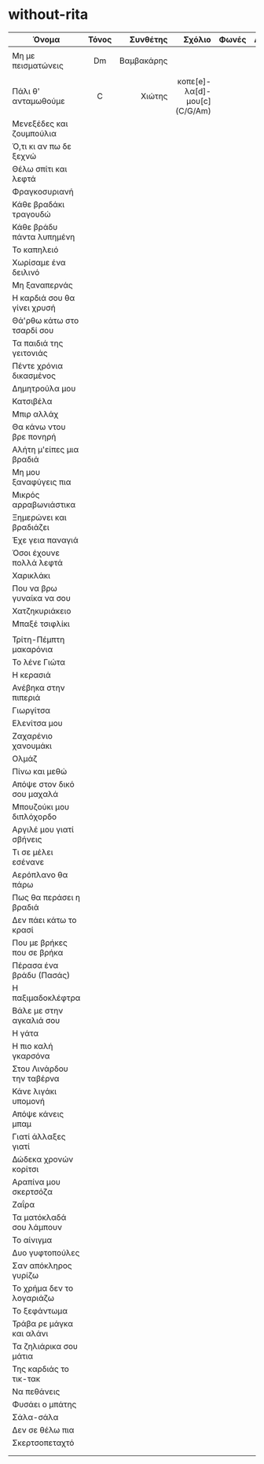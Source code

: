 # without-rita


| Όνομα                 | Τόνος           | Συνθέτης | Σχόλιο | Φωνές | Αριθμός | Ρυθμός |
| -------------         |:-------------:| -----:| -----:|-----:|-----:|-----:|
|             | |  |||
| Μη με πεισματώνεις        | Dm | Βαμβακάρης   |     || | |
|             | |  ||| | |
| Πάλι θ' ανταμωθούμε       | C  | Χιώτης       | κοπε[e]-λα[d]-μου[c] (C/G/Am)     |  | 1 | Ζεϊμπέκικο |
| Μενεξέδες και ζουμπούλια  |    |              |                                   |  |   |            |
| Ό,τι κι αν πω δε ξεχνώ    |    |              |                                   |  |   |            |
| Θέλω σπίτι και λεφτά      |    |              |                                   |  |   |            |
| Φραγκοσυριανή             |    |              |                                   |  |   |            |
| Κάθε βραδάκι τραγουδώ     |    |              |                                   |  |   |            |
| Κάθε βράδυ πάντα λυπημένη |    |              |                                   |  |   |            |
| Το καπηλειό               |    |              |                                   |  |   |            |
| Χωρίσαμε ένα δειλινό      |    |              |                                   |  |   |            |
| Μη ξαναπερνάς             |    |              |                                   |  |   |            |
| Η καρδιά σου θα γίνει χρυσή   |     |              |                                   |  |   |            |
| Θά'ρθω κάτω στο τσαρδί σου|    |              |                                   |  |   |            |
| Τα παιδιά της γειτονιάς   |    |              |                                   |  |   |            |
| Πέντε χρόνια δικασμένος   |    |              |                                   |  |   |            |
| Δημητρούλα μου            |    |              |                                   |  |   |            |
| Κατσιβέλα                 |    |              |                                   |  |   |            |
| Μπιρ αλλάχ                |    |              |                                   |  |   |            |
| Θα κάνω ντου βρε πονηρή   |    |              |                                   |  |   |            |
| Αλήτη μ'είπες μια βραδιά  |    |              |                                   |  |   |            |
| Μη μου ξαναφύγεις πια     |    |              |                                   |  |   |            |
| Μικρός αρραβωνιάστικα     |    |              |                                   |  |   |            |
| Ξημερώνει και βραδιάζει   |    |              |                                   |  |   |            |
| Έχε γεια παναγιά          |    |              |                                   |  |   |            |
| Όσοι έχουνε πολλά λεφτά   |    |              |                                   |  |   |            |
| Χαρικλάκι                 |    |              |                                   |  |   |            |
| Που να βρω γυναίκα να σου |    |              |                                   |  |   |            |
| Χατζηκυριάκειο            |    |              |                                   |  |   |            |
| Μπαξέ τσιφλίκι            |    |              |                                   |  |   |            |
|             | |  ||| | |
| Τρίτη-Πέμπτη μακαρόνια    |    |              |                                   |  |   |            |
| Το λένε Γιώτα             |    |              |                                   |  |   |            |
| Η κερασιά                 |    |              |                                   |  |   |            |
| Ανέβηκα στην πιπεριά      |    |              |                                   |  |   |            |
| Γιωργίτσα                 |    |              |                                   |  |   |            |
| Ελενίτσα μου              |    |              |                                   |  |   |            |
| Ζαχαρένιο χανουμάκι       |    |              |                                   |  |   |            |
| Ολμάζ                     |    |              |                                   |  |   |            |
| Πίνω και μεθώ             |    |              |                                   |  |   |            |
| Απόψε στον δικό σου μαχαλά|    |              |                                   |  |   |            |
| Μπουζούκι μου διπλόχορδο  |    |              |                                   |  |   |            |
| Αργιλέ μου γιατί σβήνεις  |    |              |                                   |  |   |            |
| Τι σε μέλει εσένανε       |    |              |                                   |  |   |            |
| Αερόπλανο θα πάρω         |    |              |                                   |  |   |            |
| Πως θα περάσει η βραδιά   |    |              |                                   |  |   |            |
| Δεν πάει κάτω το κρασί    |    |              |                                   |  |   |            |
| Που με βρήκες που σε βρήκα|    |              |                                   |  |   |            |
| Πέρασα ένα βράδυ (Πασάς)  |    |              |                                   |  |   |            |
| Η παξιμαδοκλέφτρα         |    |              |                                   |  |   |            |
| Βάλε με στην αγκαλιά σου  |    |              |                                   |  |   |            |
| Η γάτα                    |    |              |                                   |  |   |            |
| Η πιο καλή γκαρσόνα       |    |              |                                   |  |   |            |
| Στου Λινάρδου την ταβέρνα |    |              |                                   |  |   |            |
| Κάνε λιγάκι υπομονή       |    |              |                                   |  |   |            |
| Απόψε κάνεις μπαμ         |    |              |                                   |  |   |            |
| Γιατί άλλαξες γιατί       |    |              |                                   |  |   |            |
| Δώδεκα χρονών κορίτσι     |    |              |                                   |  |   |            |
| Αραπίνα μου σκερτσόζα     |    |              |                                   |  |   |            |
| Ζαΐρα                     |    |              |                                   |  |   |            |
| Τα ματόκλαδά σου λάμπουν  |    |              |                                   |  |   |            |
| Το αίνιγμα                |    |              |                                   |  |   |            |
| Δυο γυφτοπούλες           |    |              |                                   |  |   |            |
| Σαν απόκληρος γυρίζω      |    |              |                                   |  |   |            |
| Το χρήμα δεν το λογαριάζω |    |              |                                   |  |   |            |
| Το ξεφάντωμα              |    |              |                                   |  |   |            |
| Τράβα ρε μάγκα και αλάνι  |    |              |                                   |  |   |            |
| Τα ζηλιάρικα σου μάτια    |    |              |                                   |  |   |            |
| Της καρδιάς το τικ-τακ    |    |              |                                   |  |   |            |
| Να πεθάνεις               |    |              |                                   |  |   |            |
| Φυσάει ο μπάτης           |    |              |                                   |  |   |            |
| Σάλα-σάλα                 |    |              |                                   |  |   |            |
| Δεν σε θέλω πια           |    |              |                                   |  |   |            |
| Σκερτσοπεταχτό            |    |              |                                   |  |   |            |
|                           |    |              |                                   |  |   |            |
|             | |  ||| | |
